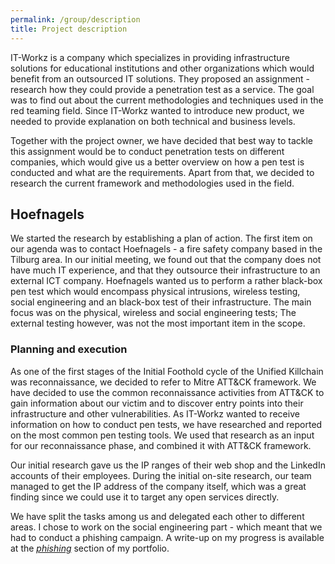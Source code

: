```yaml
---
permalink: /group/description
title: Project description
---
```


IT-Workz is a company which specializes in providing infrastructure solutions for educational institutions and other organizations which would
benefit from an outsourced IT solutions. They proposed an assignment - research how they could provide a penetration test as a service. The goal was
to find out about the current methodologies and techniques used in the red teaming field. Since IT-Workz wanted to introduce new product, we needed
to provide explanation on both technical and business levels.

Together with the project owner, we have decided that best way to tackle this assignment would be to conduct penetration tests on different companies,
which would give us a better overview on how a pen test is conducted and what are the requirements. Apart from that, we decided to research the current framework and methodologies used in the field.

## Hoefnagels

We started the research by establishing a plan of action. The first item on our agenda was to contact Hoefnagels - a fire safety company based in the
Tilburg area. In our initial meeting, we found out that the company does not have much IT experience, and that they outsource their infrastructure
to an external ICT company. Hoefnagels wanted us to perform a rather black-box pen test which would encompass physical intrusions, wireless testing,
social engineering and an black-box test of their infrastructure. The main focus was on the physical, wireless and social engineering tests; The external
testing however, was not the most important item in the scope.

### Planning and execution

As one of the first stages of the Initial Foothold cycle of the Unified Killchain was reconnaissance, we decided to refer to Mitre ATT&CK framework.
We have decided to use the common reconnaissance activities from ATT&CK to gain information about our victim and to discover entry points into their
infrastructure and other vulnerabilities. As IT-Workz wanted to receive information on how to conduct pen tests, we have researched and reported on
the most common pen testing tools. We used that research as an input for our reconnaissance phase, and combined it with ATT&CK framework.

Our initial research gave us the IP ranges of their web shop and the LinkedIn accounts of their employees. During the initial on-site research, our
team managed to get the IP address of the company itself, which was a great finding since we could use it to target any open services directly.

We have split the tasks among us and delegated each other to different areas. I chose to work on the social engineering part - which meant that
we had to conduct a phishing campaign. A write-up on my progress is available at the *[phishing](/group/phishing)* section of my portfolio.
